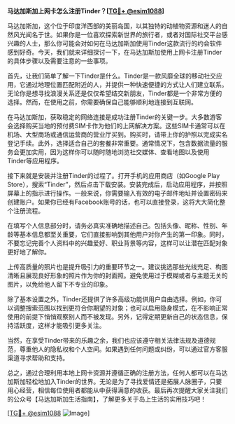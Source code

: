 **马达加斯加上网卡怎么注册Tinder？[[TG💪+ @esim1088](https://t.me/s/esim1088)]**

马达加斯加，这个位于印度洋西部的美丽岛国，以其独特的动植物资源和迷人的自然风光闻名于世。如果你是一位喜欢探索新世界的旅行者，或者对国际社交平台感兴趣的人士，那么你可能会对如何在马达加斯加使用Tinder这款流行的约会软件感到好奇。今天，我们就来详细探讨一下，在马达加斯加使用上网卡注册Tinder的具体步骤以及需要注意的一些事项。

首先，让我们简单了解一下Tinder是什么。Tinder是一款风靡全球的移动社交应用，它通过地理位置匹配附近的人，并提供一种快速便捷的方式让人们建立联系。无论你是想寻找浪漫关系还是仅仅希望结交新朋友，Tinder都是一个非常方便的选择。然而，在使用之前，你需要确保自己能够顺利地连接到互联网。

在马达加斯加，获取稳定的网络连接是成功注册Tinder的关键一步。大多数游客会选择购买当地的预付费SIM卡作为他们的上网解决方案。这些SIM卡通常可以在机场、大型商场或通信运营商的营业厅买到。购买时，请带上你的护照以完成实名登记手续。此外，选择适合自己的套餐非常重要。通常情况下，包含数据流量的服务会更加实用，因为这样你可以随时随地浏览社交媒体、查看地图以及使用Tinder等应用程序。

接下来就是安装并注册Tinder的过程了。打开手机的应用商店（如Google Play Store），搜索“Tinder”，然后点击下载安装。安装完成后，启动应用程序，并按照屏幕上的指示进行操作。一般来说，你需要输入有效的电子邮件地址并设置密码来创建账户。如果你已经有Facebook账号的话，也可以直接登录，这将大大简化整个注册流程。

在填写个人信息部分时，请务必真实准确地描述自己。包括头像、昵称、性别、年龄等基本信息都至关重要，它们直接影响到其他用户对你产生的第一印象。同时，不要忘记完善个人资料中的兴趣爱好、职业背景等内容，这样可以让潜在匹配对象更好地了解你。

上传高质量的照片也是提升吸引力的重要环节之一。建议挑选那些光线充足、构图清晰且展现良好形象的照片作为你的封面照。避免使用过于模糊或者与主题无关的图片，以免给他人留下不专业的印象。

除了基本设置之外，Tinder还提供了许多高级功能供用户自由选择。例如，你可以调整搜索范围以找到更符合你期望的对象；也可以启用隐身模式，在不影响正常使用的前提下悄悄观察别人而不被发现。另外，记得定期更新自己的状态信息，保持活跃度，这样才能吸引更多关注。

当然，在享受Tinder带来的乐趣之余，我们也应该遵守相关法律法规及道德规范，尊重他人的隐私权和个人空间。如果遇到任何问题或纠纷，可以通过官方客服渠道寻求帮助和支持。

总之，通过合理利用本地上网卡资源并遵循正确的注册方法，任何人都可以在马达加斯加轻松地加入Tinder的世界。无论是为了寻找爱情还是拓展人脉圈子，只要用心经营，相信每位使用者都能从中获得满意的收获。最后再次提醒大家关注我们的公众号【马达加斯加生活指南】，了解更多关于岛上生活的实用技巧吧！

[[TG💪+ @esim1088](https://t.me/s/esim1088) ![Image](https://i.postimg.cc/4NQfJmqS/Snipaste-2025-05-13-00-14-12.png)]